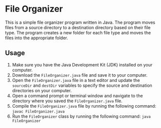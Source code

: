  # File Organizer

This is a simple file organizer program written in Java. The program moves files from a source directory to a destination directory based on their file type. The program creates a new folder for each file type and moves the files into the appropriate folder.

## Usage

1. Make sure you have the Java Development Kit (JDK) installed on your computer.
2. Download the `FileOrganizer.java` file and save it to your computer.
3. Open the `FileOrganizer.java` file in a text editor and update the `sourceDir` and `destDir` variables to specify the source and destination directories on your computer.
4. Open a command prompt or terminal window and navigate to the directory where you saved the `FileOrganizer.java` file.
5. Compile the `FileOrganizer.java` file by running the following command: `javac FileOrganizer.java`
6. Run the `FileOrganizer` class by running the following command: `java FileOrganizer`
